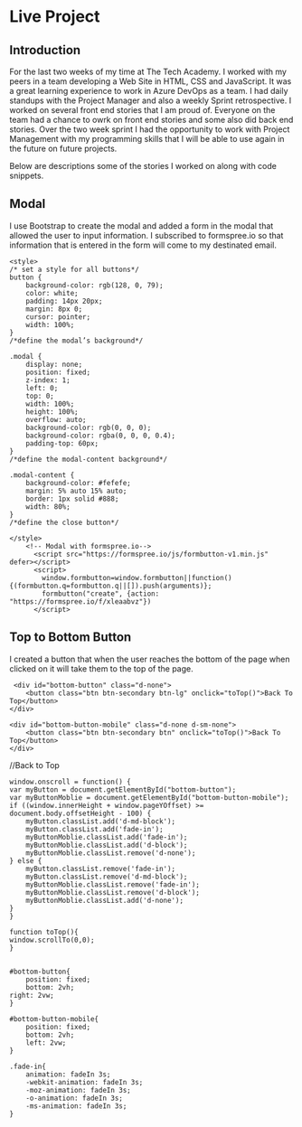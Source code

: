# Live Project
## Introduction

For the last two weeks of my time at The Tech Academy. I worked with my peers in a team developing a Web Site in HTML, CSS and JavaScript. It was a great learning experience to work in Azure DevOps as a team. I had daily standups with the Project Manager and also a weekly Sprint retrospective. I worked on several front end stories that I am proud of. Everyone on the team had a chance to owrk on front end stories and some also did back end stories. Over the two week sprint I had the opportunity to work with Project Management with my programming skills that I will be able to use again in the future on future projects.

Below are descriptions some of the stories I worked on along with code snippets.

## Modal

I use Bootstrap to create the modal and added a form in the modal that allowed the user to input information. I subscribed to formspree.io so that information that is entered in the form will come to my destinated email.
	

    <style>
    /* set a style for all buttons*/
	button {
		background-color: rgb(128, 0, 79);
		color: white;
		padding: 14px 20px;
		margin: 8px 0;
		cursor: pointer;
		width: 100%;
	}
    /*define the modal’s background*/
	
	.modal {
		display: none;
		position: fixed;
		z-index: 1;
		left: 0;
		top: 0;
		width: 100%;
		height: 100%;
		overflow: auto;
		background-color: rgb(0, 0, 0);
		background-color: rgba(0, 0, 0, 0.4);
		padding-top: 60px;
	}
	/*define the modal-content background*/
	
	.modal-content {
		background-color: #fefefe;
		margin: 5% auto 15% auto;
		border: 1px solid #888;
		width: 80%;
	}
	/*define the close button*/
	
  	</style>    
      	<!-- Modal with formspree.io-->
          <script src="https://formspree.io/js/formbutton-v1.min.js" defer></script>
          <script>
            window.formbutton=window.formbutton||function(){(formbutton.q=formbutton.q||[]).push(arguments)};
            formbutton("create", {action: "https://formspree.io/f/xleaabvz"})
          </script>


## Top to Bottom Button

I created a button that when the user reaches the bottom of the page when clicked on it will take them to the top of the page. 

     <div id="bottom-button" class="d-none">
        <button class="btn btn-secondary btn-lg" onclick="toTop()">Back To Top</button>
    </div>

    <div id="bottom-button-mobile" class="d-none d-sm-none">
        <button class="btn btn-secondary btn" onclick="toTop()">Back To Top</button>
    </div>


//Back to Top

	window.onscroll = function() {
  	var myButton = document.getElementById("bottom-button");
  	var myButtonMoblie = document.getElementById("bottom-button-mobile");
  	if ((window.innerHeight + window.pageYOffset) >= document.body.offsetHeight - 100) {                            
      	myButton.classList.add('d-md-block');
      	myButton.classList.add('fade-in');
      	myButtonMoblie.classList.add('fade-in');
      	myButtonMoblie.classList.add('d-block');
     	myButtonMoblie.classList.remove('d-none');
  	} else {
      	myButton.classList.remove('fade-in');
      	myButton.classList.remove('d-md-block');
      	myButtonMoblie.classList.remove('fade-in');
      	myButtonMoblie.classList.remove('d-block');
      	myButtonMoblie.classList.add('d-none');
  	}
	}

	function toTop(){
  	window.scrollTo(0,0);
	}


	#bottom-button{
    	position: fixed;
    	bottom: 2vh;
	right: 2vw;
	}

	#bottom-button-mobile{
    	position: fixed;
    	bottom: 2vh;
    	left: 2vw;
	}

	.fade-in{
    	animation: fadeIn 3s;
    	-webkit-animation: fadeIn 3s;
    	-moz-animation: fadeIn 3s;
    	-o-animation: fadeIn 3s;
    	-ms-animation: fadeIn 3s;
	}
